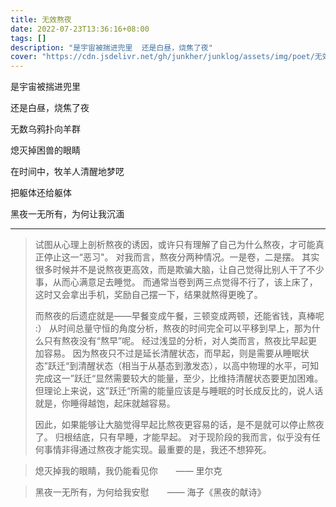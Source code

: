 ```yaml
---
title: 无效熬夜
date: 2022-07-23T13:36:16+08:00
tags: []
description: "是宇宙被揣进兜里  还是白昼，烧焦了夜"
cover: "https://cdn.jsdelivr.net/gh/junkher/junklog/assets/img/poet/无效熬夜175.jpg"
---
```



是宇宙被揣进兜里

还是白昼，烧焦了夜

无数乌鸦扑向羊群

熄灭掉困兽的眼睛

在时间中，牧羊人清醒地梦呓

把躯体还给躯体

黑夜一无所有，为何让我沉湎


---


> 试图从心理上剖析熬夜的诱因，或许只有理解了自己为什么熬夜，才可能真正停止这一“恶习"。
> 对我而言，熬夜分两种情况。一是卷，二是摆。
> 其实很多时候并不是说熬夜更高效，而是欺骗大脑，让自己觉得比别人干了不少事，从而心满意足去睡觉。
> 而通常当卷到两三点觉得不行了，该上床了，这时又会拿出手机，奖励自己摆一下，结果就熬得更晚了。
> 
> 而熬夜的后遗症就是——早餐变成午餐，三顿变成两顿，还能省钱，真棒呢 :）
> 从时间总量守恒的角度分析，熬夜的时间完全可以平移到早上，那为什么只有熬夜没有“熬早”呢。
> 经过浅显的分析，对人类而言，熬夜比早起更加容易。
> 因为熬夜只不过是延长清醒状态，而早起，则是需要从睡眠状态”跃迁“到清醒状态（相当于从基态到激发态），以高中物理的水平，可知完成这一”跃迁“显然需要较大的能量，至少，比维持清醒状态要更加困难。
> 但理论上来说，这”跃迁“所需的能量应该是与睡眠的时长成反比的，说人话就是，你睡得越饱，起床就越容易。
> 
> 因此，如果能够让大脑觉得早起比熬夜更容易的话，是不是就可以停止熬夜了。
> 归根结底，只有早睡，才能早起。
> 对于现阶段的我而言，似乎没有任何事情非得通过熬夜才能实现。最重要的是，我还不想猝死。


> 熄灭掉我的眼睛，我仍能看见你 
> 		  &ensp;&ensp;&ensp;	 —— 里尔克

> 黑夜一无所有，为何给我安慰
> 				&ensp;&ensp;&ensp;	——  海子《黑夜的献诗》
